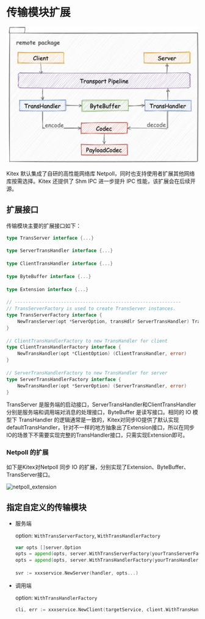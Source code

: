 # 传输模块扩展

![remote_module](../../images/remote_module.png)

Kitex 默认集成了自研的高性能网络库 Netpoll，同时也支持使用者扩展其他网络库按需选择。Kitex 还提供了 Shm IPC 进一步提升 IPC 性能，该扩展会在后续开源。

## 扩展接口

传输模块主要的扩展接口如下：

```go
type TransServer interface {...}

type ServerTransHandler interface {...}

type ClientTransHandler interface {...}

type ByteBuffer interface {...}

type Extension interface {...}

// -------------------------------------------------------------
// TransServerFactory is used to create TransServer instances.
type TransServerFactory interface {
	NewTransServer(opt *ServerOption, transHdlr ServerTransHandler) TransServer
}

// ClientTransHandlerFactory to new TransHandler for client
type ClientTransHandlerFactory interface {
	NewTransHandler(opt *ClientOption) (ClientTransHandler, error)
}

// ServerTransHandlerFactory to new TransHandler for server
type ServerTransHandlerFactory interface {
	NewTransHandler(opt *ServerOption) (ServerTransHandler, error)
}
```

TransServer 是服务端的启动接口，ServerTransHandler和ClientTransHandler分别是服务端和调用端对消息的处理接口，ByteBuffer 是读写接口。相同的 IO 模型下 TransHandler 的逻辑通常是一致的，Kitex对同步IO提供了默认实现 defaultTransHandler，针对不一样的地方抽象出了Extension接口，所以在同步IO的场景下不需要实现完整的TransHandler接口，只需实现Extension即可。

### Netpoll 的扩展

如下是Kitex对Netpoll 同步 IO 的扩展，分别实现了Extension、ByteBuffer、TransServer接口。

![netpoll_extension](../../images/netpoll_extension.pn)

## 指定自定义的传输模块

- 服务端

  option: `WithTransServerFactory`,  `WithTransHandlerFactory`

  ```go
  var opts []server.Option
  opts = append(opts, server.WithTransServerFactory(yourTransServerFactory)
  opts = append(opts, server.WithTransHandlerFactory(yourTransHandlerFactory)
                
  svr := xxxservice.NewServer(handler, opts...)
  ```

- 调用端

  option: `WithTransHandlerFactory`

  ```go
  cli, err := xxxservice.NewClient(targetService, client.WithTransHandlerFactory(yourTransHandlerFactory)
  ```

